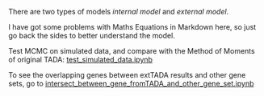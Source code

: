 There are two types of models *internal model* and *external model*.

I have got some problems with Maths Equations in Markdown here, so just go back the sides to better understand the model.

Test MCMC on simulated data, and compare with the Method of Moments of original TADA: [test_simulated_data.ipynb](./test_simulated_data.ipynb)

To see the overlapping genes between extTADA results and other gene sets, go to 
[intersect_between_gene_fromTADA_and_other_gene_set.ipynb](./intersect_between_gene_fromTADA_and_other_gene_set.ipynb)

